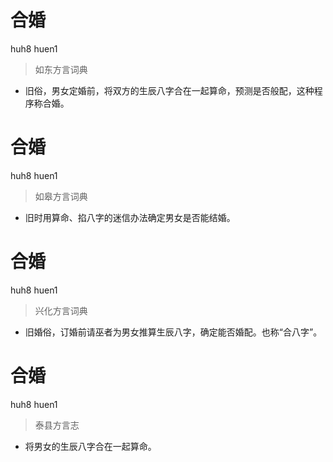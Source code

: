 # 合婚
huh8 huen1
> 如东方言词典
- 旧俗，男女定婚前，将双方的生辰八字合在一起算命，预测是否般配，这种程序称合婚。

# 合婚
huh8 huen1
> 如皋方言词典
- 旧时用算命、掐八字的迷信办法确定男女是否能结婚。

# 合婚
huh8 huen1
> 兴化方言词典
- 旧婚俗，订婚前请巫者为男女推算生辰八字，确定能否婚配。也称“合八字”。

# 合婚
huh8 huen1
> 泰县方言志
- 将男女的生辰八字合在一起算命。
